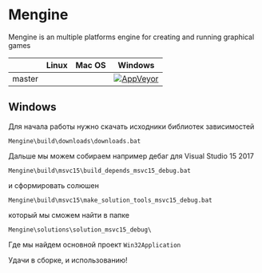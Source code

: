 # Mengine

Mengine is an multiple platforms engine for creating and running graphical games

|         | Linux  | Mac OS | Windows |
| ------- | ------ | ------ | ------- |
| master  | | | [![AppVeyor](https://ci.appveyor.com/api/projects/status/w9l085j2o2qn3ua5?svg=true)](https://ci.appveyor.com/project/irov/mengine) |

## Windows
Для начала работы нужно скачать исходники библиотек зависимостей

`Mengine\build\downloads\downloads.bat`
    
Дальше мы можем собираем например дебаг для Visual Studio 15 2017

`Mengine\build\msvc15\build_depends_msvc15_debug.bat`

и сформировать солюшен

`Mengine\build\msvc15\make_solution_tools_msvc15_debug.bat`
    
который мы сможем найти в папке

`Mengine\solutions\solution_msvc15_debug\`
    
Где мы найдем основной проект `Win32Application`

Удачи в сборке, и использованию!
